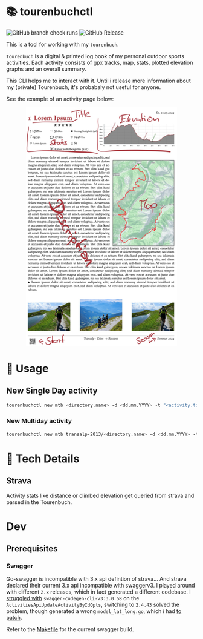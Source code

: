 # :books: tourenbuchctl
![GitHub branch check runs](https://img.shields.io/github/check-runs/nce/tourenbuchctl/main)
![GitHub Release](https://img.shields.io/github/v/release/nce/tourenbuchctl)

This is a tool for working with my `tourenbuch`.

`Tourenbuch` is a digital & printed log book of my personal outdoor sports activities.
Each activity consists of gpx tracks, map, stats, plotted elevation graphs and an
overall summary.

This CLI helps me to interact with it. Until i release more information about
my (private) Tourenbuch, it's  probabaly not useful for anyone.


See the example of an activity page below:

<p align="center" width="100%">
    <kbd>
        <img src="./docs/samplepage.png" width="400" />
    </kbd>
</p>

# :mountain_bicyclist: Usage

## New Single Day activity
```sh
tourenbuchctl new mtb <directory.name> -d <dd.mm.YYYY> -t "<activity.title>"
```

### New Multiday activity
```sh
tourenbuchctl new mtb transalp-2013/<directory.name> -d <dd.mm.YYYY> -t '<activity.title>' -m -c "<participants>" -y <descent.difficulty> -r <rating.in.stars>
```

# :hammer: Tech Details

## Strava
Activity stats like distance or climbed elevation get queried from strava and
parsed in the Tourenbuch.

# Dev

## Prerequisites
### Swagger
Go-swagger is incompatible with 3.x api defintion of strava...
And strava declared their current 3.x api incompatible with swaggerv3. I played
around with different `2.x` releases, which in fact generated a different codebase.
I [struggled with](#13) `swagger-codegen-cli-v3:3.0.58` on the `ActivitiesApiUpdateActivityByIdOpts`,
switching to `2.4.43` solved the problem, though generated a wrong `model_lat_long.go`, which i
had [to patch](https://github.com/nce/tourenbuchctl/blob/e2147617af8eaaae55847c9ee69f8fa6b2eb1e41/pkg/stravaapi/model_lat_lng.go#L12-L16).

Refer to the [Makefile](Makefile) for the current swagger build.
